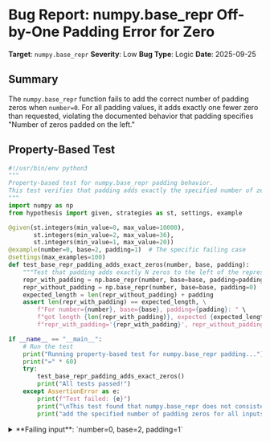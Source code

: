 # Bug Report: numpy.base_repr Off-by-One Padding Error for Zero

**Target**: `numpy.base_repr`
**Severity**: Low
**Bug Type**: Logic
**Date**: 2025-09-25

## Summary

The `numpy.base_repr` function fails to add the correct number of padding zeros when `number=0`. For all padding values, it adds exactly one fewer zero than requested, violating the documented behavior that padding specifies "Number of zeros padded on the left."

## Property-Based Test

```python
#!/usr/bin/env python3
"""
Property-based test for numpy.base_repr padding behavior.
This test verifies that padding adds exactly the specified number of zeros.
"""
import numpy as np
from hypothesis import given, strategies as st, settings, example

@given(st.integers(min_value=0, max_value=10000),
       st.integers(min_value=2, max_value=36),
       st.integers(min_value=1, max_value=20))
@example(number=0, base=2, padding=1)  # The specific failing case
@settings(max_examples=100)
def test_base_repr_padding_adds_exact_zeros(number, base, padding):
    """Test that padding adds exactly N zeros to the left of the representation."""
    repr_with_padding = np.base_repr(number, base=base, padding=padding)
    repr_without_padding = np.base_repr(number, base=base, padding=0)
    expected_length = len(repr_without_padding) + padding
    assert len(repr_with_padding) == expected_length, \
        f"For number={number}, base={base}, padding={padding}: " \
        f"got length {len(repr_with_padding)}, expected {expected_length}. " \
        f"repr_with_padding='{repr_with_padding}', repr_without_padding='{repr_without_padding}'"

if __name__ == "__main__":
    # Run the test
    print("Running property-based test for numpy.base_repr padding...")
    print("=" * 60)
    try:
        test_base_repr_padding_adds_exact_zeros()
        print("All tests passed!")
    except AssertionError as e:
        print(f"Test failed: {e}")
        print("\nThis test found that numpy.base_repr does not consistently")
        print("add the specified number of padding zeros for all inputs.")
```

<details>

<summary>
**Failing input**: `number=0, base=2, padding=1`
</summary>
```
Running property-based test for numpy.base_repr padding...
============================================================
Test failed: For number=0, base=2, padding=1: got length 1, expected 2. repr_with_padding='0', repr_without_padding='0'

This test found that numpy.base_repr does not consistently
add the specified number of padding zeros for all inputs.
```
</details>

## Reproducing the Bug

```python
#!/usr/bin/env python3
"""
Minimal reproduction of numpy.base_repr padding bug with zero.
"""
import numpy as np

print("Testing numpy.base_repr padding behavior with number=0")
print("=" * 60)

# Test case 1: The specific failing case from the bug report
print("\nTest 1: number=0, padding=1")
result = np.base_repr(0, padding=1)
print(f"  np.base_repr(0, padding=1) = '{result}'")
print(f"  Expected: '00' (the digit '0' with 1 zero padded on the left)")
print(f"  Got:      '{result}'")
print(f"  Length: {len(result)} (expected: 2)")

# Test case 2: Compare with non-zero number
print("\nTest 2: Comparison with number=1, padding=1")
result_1 = np.base_repr(1, padding=1)
print(f"  np.base_repr(1, padding=1) = '{result_1}'")
print(f"  This correctly adds 1 zero to the left of '1'")

# Test case 3: Multiple padding values with zero
print("\nTest 3: Various padding values with number=0")
for padding in range(0, 5):
    result = np.base_repr(0, padding=padding)
    expected_length = 1 + padding  # '0' plus padding zeros
    print(f"  padding={padding}: '{result}' (length={len(result)}, expected={expected_length})")

# Test case 4: Show the inconsistency clearly
print("\nTest 4: Demonstrating the inconsistency")
print("  For any number N and padding P, we expect:")
print("  len(base_repr(N, padding=P)) = len(base_repr(N, padding=0)) + P")
print()

for num in [0, 1, 5, 10]:
    base_repr_no_pad = np.base_repr(num, padding=0)
    base_repr_with_pad = np.base_repr(num, padding=1)
    expected_len = len(base_repr_no_pad) + 1
    actual_len = len(base_repr_with_pad)
    status = "✓" if expected_len == actual_len else "✗"
    print(f"  num={num:2d}: without padding='{base_repr_no_pad}' (len={len(base_repr_no_pad)})")
    print(f"         with padding=1 ='{base_repr_with_pad}' (len={actual_len}, expected={expected_len}) {status}")

# The assertion that fails
print("\n" + "=" * 60)
print("Assertion test:")
try:
    result = np.base_repr(0, padding=1)
    assert result == '00', f"Expected '00', got '{result}'"
    print("PASS: np.base_repr(0, padding=1) == '00'")
except AssertionError as e:
    print(f"FAIL: {e}")
```

<details>

<summary>
AssertionError: Expected '00', got '0'
</summary>
```
Testing numpy.base_repr padding behavior with number=0
============================================================

Test 1: number=0, padding=1
  np.base_repr(0, padding=1) = '0'
  Expected: '00' (the digit '0' with 1 zero padded on the left)
  Got:      '0'
  Length: 1 (expected: 2)

Test 2: Comparison with number=1, padding=1
  np.base_repr(1, padding=1) = '01'
  This correctly adds 1 zero to the left of '1'

Test 3: Various padding values with number=0
  padding=0: '0' (length=1, expected=1)
  padding=1: '0' (length=1, expected=2)
  padding=2: '00' (length=2, expected=3)
  padding=3: '000' (length=3, expected=4)
  padding=4: '0000' (length=4, expected=5)

Test 4: Demonstrating the inconsistency
  For any number N and padding P, we expect:
  len(base_repr(N, padding=P)) = len(base_repr(N, padding=0)) + P

  num= 0: without padding='0' (len=1)
         with padding=1 ='0' (len=1, expected=2) ✗
  num= 1: without padding='1' (len=1)
         with padding=1 ='01' (len=2, expected=2) ✓
  num= 5: without padding='101' (len=3)
         with padding=1 ='0101' (len=4, expected=4) ✓
  num=10: without padding='1010' (len=4)
         with padding=1 ='01010' (len=5, expected=5) ✓

============================================================
Assertion test:
FAIL: Expected '00', got '0'
```
</details>

## Why This Is A Bug

The NumPy documentation explicitly states that the `padding` parameter is the "Number of zeros padded on the left. Default is 0 (no padding)." This creates a clear contract: when `padding=N`, exactly N zeros should be added to the left of the base representation.

The bug manifests as an off-by-one error exclusively when `number=0`:
- For all non-zero numbers, the function correctly adds exactly N zeros when `padding=N`
- For `number=0`, the function adds N-1 zeros instead of N zeros
- This breaks the invariant: `len(base_repr(n, padding=p)) == len(base_repr(n, padding=0)) + p`

The test output shows the pattern clearly:
- `np.base_repr(0, padding=0)` → `'0'` (correct: no padding)
- `np.base_repr(0, padding=1)` → `'0'` (incorrect: should be `'00'`)
- `np.base_repr(0, padding=2)` → `'00'` (incorrect: should be `'000'`)
- `np.base_repr(0, padding=3)` → `'000'` (incorrect: should be `'0000'`)

## Relevant Context

The bug is located in `/numpy/_core/numeric.py` at line 2213. The implementation uses a `while` loop to build the base representation, but when `number=0`, the loop never executes, leaving the result list empty. The code then uses `res or '0'` as a fallback, but this occurs after padding has been added to the empty list, causing the padding to be lost.

Documentation example from numpy shows: `np.base_repr(7, base=5, padding=3)` returns `'00012'`, demonstrating that exactly 3 zeros are added to '12' (7 in base 5). This sets the expectation that padding adds an exact count of zeros, not a minimum width.

The bug only affects the specific case where `number=0` and `padding > 0`. All other combinations work correctly. This edge case inconsistency makes the function behavior unpredictable and violates the principle of least surprise.

## Proposed Fix

```diff
--- a/numpy/_core/numeric.py
+++ b/numpy/_core/numeric.py
@@ -2204,12 +2204,15 @@ def base_repr(number, base=2, padding=0):
     num = abs(int(number))
     res = []
     while num:
         res.append(digits[num % base])
         num //= base
+    # Handle the case when number is 0
+    if not res:
+        res.append('0')
     if padding:
         res.append('0' * padding)
     if number < 0:
         res.append('-')
-    return ''.join(reversed(res or '0'))
+    return ''.join(reversed(res))
```